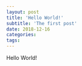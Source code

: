 ```yaml
---
layout: post
title: 'Hello World!'
subtitle: 'The first post'
date: 2018-12-16
categories: 
tags: 
---
```

Hello World!
